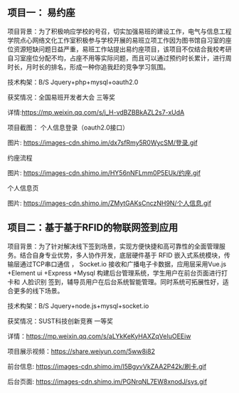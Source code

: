 ## 项目一：  易约座

项目背景：为了积极响应学校的号召，切实加强易班的建设工作，电气与信息工程学院点心网络文化工作室积极参与学校开展的易班立项工作因为图书馆自习室的座位资源短缺问题日益严重，易班工作站提出易约座项目，该项目不仅结合我校考研自习室座位分配不均，占座不用等实际问题，而且可以通过预约时长累计，进行周时长，月时长的排名，形成一种你追我赶的竞争学习氛围。

技术构架：B/S  Jquery+php+mysql+oauth2.0

获奖情况：全国易班开发者大会 三等奖

详情:https://mp.weixin.qq.com/s/j_H-vdBZBBkAZL2s7-xUdA

项目截图：
个人信息登录（oauth2.0接口）

图片: https://images-cdn.shimo.im/dx7sfRmy5R0WycSM/登录.gif

约座流程

图片: https://images-cdn.shimo.im/HY56nNFLmm0P5EUk/约座.gif

个人信息页

图片: https://images-cdn.shimo.im/ZMytGAKsCnczNH9N/个人信息.gif

## 项目二：基于基于RFID的物联网签到应用

项目背景：为了针对解决线下签到场景，实现方便快捷和高可靠性的全面管理服务。结合自身专业优势，多人协作开发，底层硬件基于 RFID 嵌入式系统模块，传输层通过TCP串口通信 ， Socket.io 接收和广播电子卡数据，应用层采用Vue.js +Element ui +Express +Mysql 构建后台管理系统，学生用户在前台页面进行打卡和 人脸识别 签到，辅导员用户在后台系统智能管理。同时系统可拓展性好，适合更多的线下场景。

技术构架：B/S  Jquery+node.js+mysql+socket.io

获奖情况：SUST科技创新竞赛 一等奖

详情：https://mp.weixin.qq.com/s/aLYkKeKyHAXZqVeIuOEEiw

项目展示视频：https://share.weiyun.com/5ww8i82


前台信息: https://images-cdn.shimo.im/I5BgyvVkZAA2P42k/刷卡.gif

后台页面: https://images-cdn.shimo.im/PGNrqNL7EW8xnodJ/sys.gif
